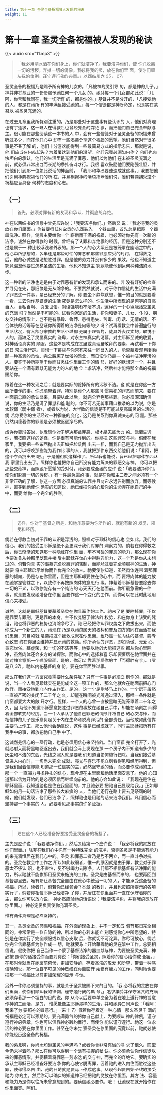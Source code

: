 ```yaml
---
title: 第十一章 圣灵全备祝福被人发现的秘诀
weight: 11
---
```


# 第十一章 圣灵全备祝福被人发现的秘诀
{{< audio src="11.mp3" >}}

> 「我必用清水洒在你们身上，你们就洁净了。我要洁净你们，使
> 你们脱离一切的污秽，弃掉一切的偶像。我必将我的灵，放在你们里
> 面，使你们顺从我的律例，谨守遵行我的典章。」以西结卅六 25，
> 27。

圣灵全备的祝福乃是赐予所有神的儿女的。「凡被神的灵引导
的，都是神的儿子。」神并非将基业的一部份赐予祂任何一个儿女
的。祂对每一个儿女都如此说：「儿阿，你常和我同在，我一切所有
的，都是你的。」基督并不是分开的，「凡接受祂的人，都是在祂所
有的丰满里接受祂的。」每一个信徒都是神所命定，也是实在蒙召以
被圣灵充满的。

在过去几章里我所特别注重的，乃是那些对于这些事有些认识的
人，他们对真理也有了追求，这一班人在得救后也曾经完全的弃绝
罪，而把他们自己完全奉献与主。很可能在那些阅读这一本书的人
中，会有一些信徒对于圣灵全备的祝福未曾听过多少，而在他们心中
却有一些渴慕分享这个祝福的愿望。他们当然对于很多事是不甚了解
的，他们十分喜欢能得到一些最简易方式的指示忠告，那就是说，他
们应当在何处起头？为着要达到他们的渴望，他们究竟必须如何作？
他们也爽快坦白的承认，他们的生活里是充满了罪恶，他们以为他们
在未被圣灵充满之前，就必须非常出力而长期的挣扎奋斗才行。我很
喜欢鼓励他们要刚强壮胆，并把他们引到那一位如此说话的神面前，
「我耶和华必要速速成就这事。」我要把他们引到神要祝福他们的所
在，并且根据神的话语指示他们说，他们若要接受这个祝福应当具备
何种的态度和心志。

## （一）

> 首先，必须对罪有新的发现和承认，并彻底的弃绝。

神在以西结书的信息中曾先应许说：「我要洁净你们。」然后又
说：「我必将我的灵放在你们里面。」你若要将任何宝贵的东西装入
一个器皿里，首先总是把那一个器皿洗净。照样，倘若主要给你一个
崭新而丰满的祝福，也必须对你先有一次新的洁净。诚然在你得救的
时候，曾经有了认罪和弃绝罪的经历。但是这种分别还不过是属于一
种比较浮浅和外表的。那一个人的心大半还是被笼罩在幽暗之中的，
他心中所思想的，多半还是那些可怕的罪恶和那些罪恶应受的刑罚。
在得救之后，他的心诚然是渴想胜过罪，但是他的劳力并没有多少的
果效。他也不知道主究竟渴想他要过怎样圣洁的生活，他也不知道主
究竟能使他到达何种纯洁的地步。

这一种新的洁净也定是由于对罪恶有新的发现和承认而来的。若
没有好好的检查并寻见在先，那旧酵是无从除净的。不要贸然就说，
对于你作信徒的生活中充满了罪恶这一件事，是已经充分的了解。你
要坐下静静默想，惟一的目的就是要看一看，过去你作基督徒的生活
究竟是怎么样的。你生活中所表现的是何等的自高自大、自私自利、
贪爱世俗、刚愎强项和不洁不贞。这样的一个心岂能接受圣灵的充满
吗？当然是不可能的。试看你家庭的生活，在你和妻子、儿女、仆
役、朋友交往的情形上，岂不是有暴躁、鲁莽、患得患失、苦毒、闲
话、无情的话、不合体统的话等等在见证你所得着的洁净是何等的少
吗？试再看教会中普遍盛行的生活状况，有大部分宗教的生活不过都
是属于理智的，徒具外表仪文的，取悦于人的，而缺乏了灵里真实的
谦卑，对永生神真实的渴慕，对主耶稣至诚的敬爱，对神话语真实的
顺服，这些本是构成在灵里或真理里敬拜的要素、再试看一下你的日
常生活行踪。回想一下那些与你常有来往一同出入的人，能否藉着观
察到你那一种高贵的灵性，完全脱离了世俗的观念，而见证你乃是一
个被神洁净罪污的人。要鉴于神所期望于你而甘愿住你里面工作的情
形，好好的默想这一个，并且要站在一个满有罪愆无能为力的人的地
位上求洁净，然后神才能将那全备的祝福赐给你。

跟着在这一种发现之后；就是要实际的除掉所有的污秽不洁。这
就是在你这一方面所要作的事。你必须带着罪，特别是你个人那些习
惯易犯的罪恶而前来，要在神面前忠直的承认出来，且要从此以后，
就完全弃绝那些罪。你必须深知确信说，你的生活乃是满了罪愆和羞
耻的。你不可若无其事藉口推诿的以为说，你是太软弱（弱中弱
者），或者以为说，大半数的信徒是不可能过更高属灵的生活的。倘
若你要你的生活经过一种彻底的变化，这乃是关系到你真诚决志的问
题。那些仍然纠缠着你的罪恶是必须被驱逐净尽的。

或许你要辩答说，你发现你对于解决那些罪恶，根本是无能为力
的。我要告诉你，若按照这样的途径，你是很有可能作到的。你能把
这些罪交与神。假使在我家里，我要把一些东西抛出去正如把垃圾倒
出去一样，而我自己是无力抛弃出去的，我可以呼唤那些能为我作此
事的人，我就把那件东西交给他们说：「看阿，把这个东西扔出去
吧。」于是他们就这样作了。所以我也能说，我已经把那件东西从我
家里扔出去了。照样你也能把你自己所没有能力解决的罪恶交与神。
你可以把那些交给神，而照祂所愿望的受对付，祂必要成全祂的应许
说：「我要洁净你们，使你们脱离一切的污秽。」有一件最急需的
事，就是在你和主二者之间必须有一个非常正确的了解，你这一方面
必须真诚的认罪并且向它永远告别而放弃，而等候神，直等到祂使你
确实的知道说，祂已经把你的心和你的生命握在祂自己的手中，而要
给你一个完全的胜利。

## （二）

> 这样，你对于基督之所是，和祂乐意要为你所作的，就能有新的
> 发现，领受和经历。

倘若在得救当初对于罪的认识是浮浅的，照样对于耶稣的信心也
会如此。我们的信心，我们的接受主耶稣是绝不会更深于我们对罪的
洞察力的。倘若在你得救之后，你已惭渐的知道那一种隐藏在你里
面，牢不可破的罪恶的能力，那么现在你也要准备从神那里发现并接
受主耶稣在你心中得胜的能力，这一个乃是你从未想过的。倘若你真
实的渴慕完全脱离罪的辖制，而能以过着完全顺服神的生活，神就要
将主耶稣启示给你而作你完全的救主。祂要使你知道，虽然肉体连带
着那罪恶的倾向，仍是存在你里面，但是主耶稣却要住在你心中，而
要将肉体的能力放在祂掌握管辖之下，以致你不再按照肉体的意思行
事。神藉着耶稣基督要除去你一切的不义，以致你能存有一个纯洁的
心天天行在祂面前。你所最急需的一件事，就是要发现祂准备在你里
面要作这一个变化的工作，而你可以在此时此地用信心来接受。

诚然，这就是耶稣基督要藉着圣灵在你里面作的工作。祂来了是
要除掉罪，不仅是罪案与罪刑，更是罪的本身。主不仅克服了律法的
权势，和在你身上该受的咒诅，祂也将罪恶的权势也消除净尽了。祂
已经把你从罪权势之下救拔出来，而使你成为一个新生的人，祂现在
乃是以祂的属天的权柄和普及四方的同在而活在我们里面，其目的就
是要把这个拯救成就在你里面。祂乃是一位内住的基督，要专心致志
的在你里面维持并显示祂的救赎。你所承认的罪恶，即如骄傲、无爱
心、贪恋世俗、慕虚荣，和一切的不洁等等，祂要以祂的大能把这些
都从你心里除净，虽然肉体还会多方的试探你，而你心中的选择和喜
乐却要恒居在祂里面并在祂对神旨意那一个顺服里面。是的，你可以
靠着那爱你的主「而得胜有余」。（罗马八 37）。祂以内在基督的身
份，要在你里面胜过罪。

那么在我们这一方面究竟需要什么条件呢？只有一件事是必须立
刻作的，那就是说，当一个人看见耶稣实在是能成全这一项工作的，
那么他就会在祂面前把心门敞开，而接受祂到心内作主作王。是的，
这一个是能够马上作的。一个房子虽然一直被严密的关闭了二千年之
久，却能在瞬间被光所通过深入，那唯一条件就是门窗都要大大的敞
开才行。照样，一个人的心曾一直被黑暗无能笼罩着二十年之久，因
为他不知道耶稣愿意把胜过罪恶的事放在祂自己手中，却能在顷刻之
间得着全部转变的经历。当一个人承认了他自己罪恶的情形并将自己
的心交与神，而相信神的儿子是乐意负起关于内在生命和脱离罪污的
全部责任，当他敢如此信靠主要马上作工，那么他也会确信说，这件
事是已经成就了，同时主耶稣把所有在我手中的事，都放在祂自己手
中了。

这诚然是信心的一项行动，也是必须用信心来坚持的。当门窗都
完全打开了，光就必射入而将黑暗驱逐出去，我们就会马上发现在那
一个房子内不知道有多少的灰尘和不洁的东西，光线之照入就是要我
们知道当如何施行扫除。当我们接受基督进人内心时，一切尚未完全
成就，亮光与喜乐不能立刻看得见和经历得到，但是我们因着信却能
知道那一位信实的主，必然坚守祂的话，而必要作成祂的工。那一个
一直竭力寻求挣扎的信心，现今却在主里面和祂话里面安息了。他的
心知道那以信为开始的是必须因信而继续向前的。他的心会如此说：
「我现在是住在耶稣里面，我知道祂也是住在我里面的，并且祂必要
把祂自己显现给我。」正如耶稣如何用一句话洁净了那些长大麻疯的
人，当他们还行在路上要去见祭司的时候，他们就发现，他们已洁净
了，照样祂也是用祂的话来洁净我们。凡用信心而坚持那一个事实的
人，必要看见那事实的许多证据。

## （三）

> 现在这个人已经准备好要接受圣灵全备的祝福了。

主先是应许说：「我要洁净你们。」然后又给第一个应许说：
「我必将我的灵放在你们里面。」除非在我们心中先有一种特殊完全
的洁净，否则圣灵是不能满有能力的来充满恒居在我们心中的。圣灵
和罪恶二者乃是势不两立，而一直斗争对抗的。圣灵在教会中工作之
所以如此软弱者，惟一的原因就是由于罪，教会对于罪恶太不够认
识，也不害怕，更不够竭力去除净。人们都不相信基督有洁净罪的能
力，所以祂就不能作那用圣灵来施洗的工作。圣灵是由基督而来的，
也要再回到基督那里去。唯有那让基督完全自由在他心中统治一切的
人，才能承受这全备的祝福。所以，读者们，倘若你已经领会了本章
的教训，并且也按照所提示的各项实行了，倘若你相信耶稣已经洁净
了你，并居住在你里面并一直在保守着你的主，那么你可以放心说，
神必然应验祂的话语说：「我要洁净你，并将我的灵放在你里面。」
神必定要负责使你充满圣灵。

惟有两件真理是必须坚持的。

其一，圣灵全备的恩赐和祝福，在外面的现象上，并不一定和五
旬节那日完全相同的。神常常是一位自隐的神，所以你的心若未能立
刻感觉你心中所愿望的，特别是在你实行了完全顺服或以信心支取
后，你就切不可诧异。你尽可放心，倘若你完全信靠基督为你作成一
切，祂就要马上开始藉着祂的灵在暗中工作。总要相信说，假使你把
自己当作一个蒙了基督洁净的器皿献与神，为要被圣灵充满，神必按
照你的话接受你而要对你说：「你们接受圣灵，照着你的信心给你成
全罢。」在那时候就当在祂面前俯伏，更加安静的，存着圣洁的敬爱
和盼望，带着一种笃信确知说，那一位目不可见的神已经在你里面开
始更有能力的工作，同时祂也要把那一个祝福比以前更加荣耀的显示
与你。

另外一件你必须坚持的事，就是关于圣灵被赐下来的目的。「我
必将我的灵放在你们里面，使你们顺从我的律例，谨守遵行我的典
章。」追求接受并保守圣灵的充满必须存着那一个坦白的目的说，你
从今以后要单单完全为着在地上遵行神的旨意作神的工而活，是的，
惟愿能像主耶稣那样的生活，并和祂异口同声说：「看阿：我来了为
要照祢的旨意行。」（来十 7）假若你存着这一种心情，那么圣灵丰
满的祝福是必定可以预期的。要充满勇气的把你自己献上，为要顺从
神的律例，谨守遵行神的典章，你也可以信靠神必践约而行，而使你
能以谨守遵行。祂这一位永活的神必要在你里面工作。甚至在你未觉
察圣灵在你里面的究竟以前，祂就必使你能经历这全备的祝福。

我的弟兄啊，你尚未知道圣灵的丰满吗？或者你曾非常真诚的寻
求了很久，而至今仍未得着吗？那么在你可以得到一个满有把握的秘
诀。你必须承认你作信徒以来的罪恶情形，并要藉着将罪恶一劳永逸
的交与神，而完全的弃绝它。要确实的承认主耶稣已经准备好要洁净
你的心使它脱离罪，因着祂的进入内住而胜过这些罪，使你得以自
由，祂的目的就是要马上作成这事。从现今起要自始至终的接受祂为
你的主。然后你可以确实的知道神已经把祂的灵放在你里面，其方
法、容量和能力乃是你以往所未曾意想到的。要确信祂必要作。哦！
让祂现在就开始作在你里面罢。阿们。

